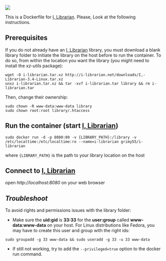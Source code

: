 [![](https://images.microbadger.com/badges/image/cgrima/i-librarian.svg)](https://microbadger.com/images/cgrima/i-librarian "Get your own image badge on microbadger.com")


This is a Dockerfile for [I, Librarian][1]. Please, Look at the following instructions.

**Prerequisites**
----------
If you do not already have an [I, Librarian][1] library, you must download a blank library folder to initiate the library on the host before to run the container. To do so, from within the location you want the library  (you might need to install the *xz-utils* package):

```
wget -O i-librarian.tar.xz http://i-librarian.net/downloads/I,-Librarian-3.4-Linux.tar.xz
unxz i-librarian.tar.xz && tar -xvf i-librarian.tar library && rm i-librarian.tar
```
Then, change their ownership:

```
sudo chown -R www-data:www-data library
sudo chown root:root library/.htaccess
```
**Run the container (start [I, Librarian][1])**
-------------
    sudo docker run -d -p 8080:80 -v {LIBRARY_PATH}:/library -v /etc/localtime:/etc/localtime:ro --name=i-librarian grimy55/i-librarian

where `{LIBRARY_PATH}` is the path to your library location on the host

**Connect to [I, Librarian][1]**
---------
open *http://localhost:8080* on your web browser 

*Troubleshoot*
---------
To avoid rights and permissions issues with the library folder:

- Make sure the **uid:gid** is **33:33** for the **user:group** called **www-data:www-data** on your host. For Linux distributions like Fedora, you may have to create this user and group with the right ids:

```
sudo groupadd -g 33 www-data && sudo useradd -g 33 -u 33 www-data
```

- If still not working, try to add the `--privileged=true` option to the docker run command.

  [1]: http://i-librarian.net/
